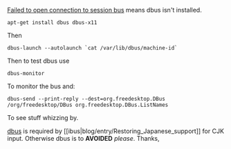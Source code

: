 [Failed to open connection to session bus](http://ix.io/2VW) means dbus isn't installed.

	apt-get install dbus dbus-x11

Then

	dbus-launch --autolaunch `cat /var/lib/dbus/machine-id`

Then to test dbus use

	dbus-monitor

To monitor the bus and:

	dbus-send --print-reply --dest=org.freedesktop.DBus /org/freedesktop/DBus org.freedesktop.DBus.ListNames

To see stuff whizzing by.

[dbus](http://en.wikipedia.org/wiki/D-Bus) is required by [[ibus|blog/entry/Restoring_Japanese_support]] for CJK
input. Otherwise dbus is to **AVOIDED** _please_. Thanks,
